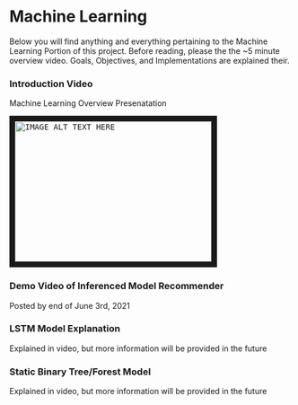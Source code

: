 # Machine Learning

Below you will find anything and everything pertaining to the Machine Learning Portion of this project. Before reading, please the the ~5 minute overview video. Goals, Objectives,
and Implementations are explained their.  


### Introduction Video

Machine Learning Overview Presenatation  
<pre>
<a href="https://youtu.be/zTTHPHJ2c48" target="_blank"><img src="http://img.youtube.com/vi/zTTHPHJ2c48/0.jpg"
alt="IMAGE ALT TEXT HERE" width="350" height="250" border="10" /></a>
</pre>

### Demo Video of Inferenced Model Recommender

Posted by end of June 3rd, 2021  


### LSTM Model Explanation

Explained in video, but more information will be provided in the future  


### Static Binary Tree/Forest Model

Explained in video, but more information will be provided in the future  

